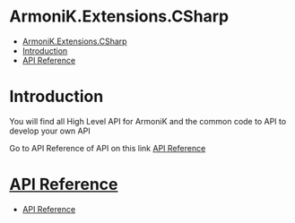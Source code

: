 # ArmoniK.Extensions.CSharp
- [ArmoniK.Extensions.CSharp](#armonikextensionscsharp)
- [Introduction <a name="introduction"></a>](#introduction-)
- [API Reference](#api-reference)


# Introduction <a name="introduction"></a>

You will find all High Level API for ArmoniK and the common code to API to develop your own API

Go to API Reference of API on this link [API Reference](./Documentation/home.md)

# [API Reference](./Documentation/home.md)
- [API Reference](./Documentation/home.md)